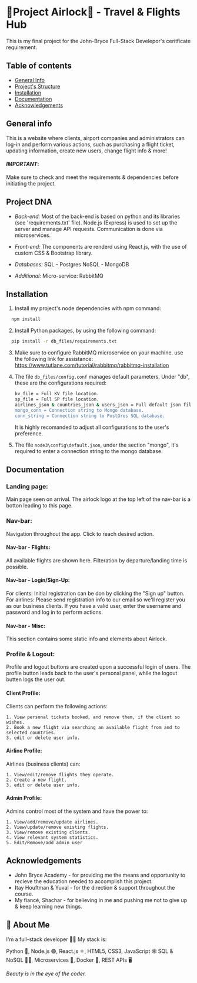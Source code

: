 
# 🛫Project Airlock🛬 - Travel & Flights Hub

This is my final project for the 
John-Bryce Full-Stack Develepor's 
ceritficate requirement.

## Table of contents

* [General Info](#general-info)
* [Project's Structure](#project-dna)
* [Installation](#installation)
* [Documentation](#documentation)
* [Acknowledgements](#acknowledgements)


## General info

This is a website where clients, airport companies
and administrators can log-in and perform various actions, such as purchasing a flight ticket, 
updating information, create new users, change flight info & more!

#### *IMPORTANT*:
Make sure to check and meet the 
requirements & dependencies before initiating the project.

## Project DNA

- _Back-end:_ 
    Most of the back-end is based on python
    and its libraries (see 'requirements.txt' file).
    Node.js (Express) is used to set up the server and 
    manage API requests.
    Communication is done via microservices.

- _Front-end:_
    The components are renderd using React.js,
    with the use of custom CSS & Bootstrap library.

- _Databases:_
    SQL - Postgres
    NoSQL - MongoDB

- _Additional:_
    Micro-service: RabbitMQ

## Installation

1.  Install my project's node dependencies with npm command:
```bash
  npm install
```
2.  Install Python packages, by using the following command:
```bash
  pip install -r db_files/requirements.txt
```
3.  Make sure to configure RabbitMQ microservice on your machine. 
    use the following link for assistance:
    https://www.tutlane.com/tutorial/rabbitmq/rabbitmq-installation

4.  The file ```db_files/config.conf``` manages default parameters.
    Under "db", these are the configurations required:
    ```bash
    kv_file = Full KV file location.
    sp_file = Full SP file location.
    airlines_json & countries_json & users_json = Full default json files' location.
    mongo_conn = Connection string to Mongo database.
    conn_string = Connection string to PostGres SQL database.
    ```
    It is highly recomanded to adjust all configurations to the user's preference.

5. The file ```node3\config\default.json```, under the section "mongo", 
    it's required to enter a connection string to the mongo database.
    
## Documentation

### Landing page:
Main page seen on arrival.
The airlock logo at the top left of the nav-bar is a botton leading to this page.

### Nav-bar:
Navigation throughout the app.
Click to reach desired action.

#### Nav-bar - Flights:
All available flights are shown here.
Filteration by departure/landing time is possible.

#### Nav-bar - Login/Sign-Up:
For clients: Initial registration can be don by clicking the "Sign up" button.
For airlines: Please send registration info to our email so we'll register you as our business clients.
If you have a valid user, enter the username and password and log in to perform actions.

#### Nav-bar - Misc:
This section contains some static info and elements about Airlock.

### Profile & Logout:
Profile and logout buttons are created upon a successful login of users.
The profile button leads back to the user's personal panel, while the logout butten logs the user out.

#### Client Profile:
Clients can perform the following actions:

    1. View personal tickets booked, and remove them, if the client so wishes.
    2. Book a new flight via searching an available flight from and to selected countries.
    3. edit or delete user info.
#### Airline Profile:
Airlines (business clients) can:

    1. View/edit/remove flights they operate.
    2. Create a new flight.
    3. edit or delete user info.
#### Admin Profile:
Admins control most of the system and have the power to:

    1. View/add/remove/update airlines.
    2. View/update/remove existing flights.
    3. View/remove existing clients.
    4. View relevant system statistics.
    5. Edit/Remove/add admin user

## Acknowledgements
-   
    John Bryce Academy - for providing me the 
    means and opportunity to recieve the education 
    needed to accomplish this project.
-   
    Itay Houftman & Yuval - for the direction & support
    throughout the course.
-
    My fiancé, Shachar - for believing in me and
    pushing me not to give up & keep learning new things.
    
## 🚀 About Me

I'm a full-stack developer 🧑‍💻 
My stack is:

Python 🐍, Node.js 🟢, React.js ⚛, HTML5, CSS3, JavaScript 🕸
SQL & NoSQL 🐘🍃, Microservices 🐰, Docker 🐳, REST APIs 🖥

*Beauty is in the eye of the coder.*
